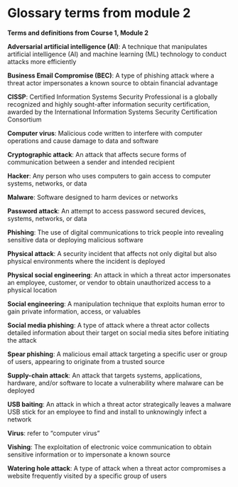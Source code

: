 # Glossary terms from module 2

**Terms and definitions from Course 1, Module 2**

**Adversarial artificial intelligence (AI)**: A technique that manipulates artificial intelligence (AI) and machine learning (ML) technology to conduct attacks more efficiently 

**Business Email Compromise (BEC)**: A type of phishing attack where a threat actor impersonates a known source to obtain financial advantage

**CISSP**: Certified Information Systems Security Professional is a globally recognized and highly sought-after information security certification, awarded by the International Information Systems Security Certification Consortium 

**Computer virus**: Malicious code written to interfere with computer operations and cause damage to data and software

**Cryptographic attack**: An attack that affects secure forms of communication between a sender and intended recipient

**Hacker**: Any person who uses computers to gain access to computer systems, networks, or data

**Malware**: Software designed to harm devices or networks

**Password attack**: An attempt to access password secured devices, systems, networks, or data

**Phishing**: The use of digital communications to trick people into revealing sensitive data or deploying malicious software

**Physical attack**: A security incident that affects not only digital but also physical environments where the incident is deployed

**Physical social engineering**: An attack in which a threat actor impersonates an employee, customer, or vendor to obtain unauthorized access to a physical location

**Social engineering**: A manipulation technique that exploits human error to gain private information, access, or valuables

**Social media phishing**: A type of attack where a threat actor collects detailed information about their target on social media sites before initiating the attack

**Spear phishing**: A malicious email attack targeting a specific user or group of users, appearing to originate from a trusted source

**Supply-chain attack**: An attack that targets systems, applications, hardware, and/or software to locate a vulnerability where malware can be deployed

**USB baiting**: An attack in which a threat actor strategically leaves a malware USB stick for an employee to find and install to unknowingly infect a network

**Virus**: refer to “computer virus”

**Vishing**: The exploitation of electronic voice communication to obtain sensitive information or to impersonate a known source

**Watering hole attack**: A type of attack when a threat actor compromises a website frequently visited by a specific group of users

